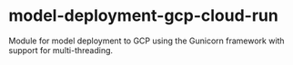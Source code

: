 # model-deployment-gcp-cloud-run
Module for model deployment to GCP using the Gunicorn framework with support for multi-threading.
